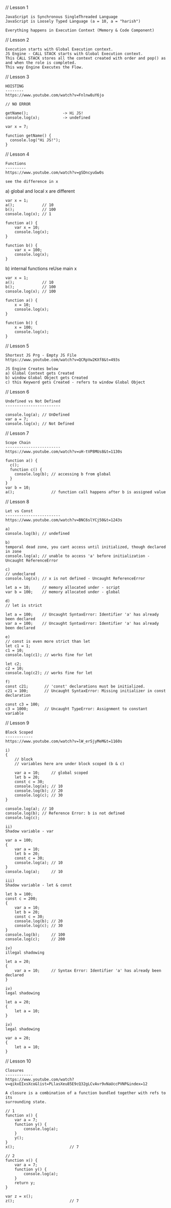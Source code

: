 // Lesson 1

    JavaScript is Synchronous SingleThreaded Language
    JavaScript is Loosely Typed Language (a = 10, a = "harish")

    Everything happens in Execution Context (Memory & Code Component)

// Lesson 2

    Execution starts with Global Execution context.
    JS Engine - CALL STACK starts with Global Execution context.
    This CALL STACK stores all the context created with order and pop() as and when the role is completed.
    This way Engine Executes the Flow.

// Lesson 3

    HOISTING
    --------
    https://www.youtube.com/watch?v=Fnlnw8uY6jo

    // NO ERROR

    getName();               -> Hi JS!
    console.log(x);          -> undefined

    var x = 7;

    function getName() {
      console.log("Hi JS!");
    }

// Lesson 4

    Functions
    ---------
    https://www.youtube.com/watch?v=gSDncyuGw0s

    see the difference in x

a) global and local x are different

    var x = 1;
    a();            // 10
    b();            // 100
    console.log(x); // 1

    function a() {
        var x = 10;
        console.log(x);
    }

    function b() {
        var x = 100;
        console.log(x);
    }

b) internal functions reUse main x

    var x = 1;
    a();            // 10
    b();            // 100
    console.log(x); // 100

    function a() {
        x = 10;
        console.log(x);
    }

    function b() {
        x = 100;
        console.log(x);
    }

// Lesson 5

    Shortest JS Prg - Empty JS File
    https://www.youtube.com/watch?v=QCRpVw2KXf8&t=493s

    JS Engine Creates below
    a) Global Context gets Created
    b) window Global Object gets Created
    c) this Keyword gets Created - refers to window Global Object

// Lesson 6

    Undefined vs Not Defined
    ------------------------
    
    console.log(a); // UnDefined
    var a = 7;
    console.log(x); // Not Defined

// Lesson 7

    Scope Chain
    ------------------------
    https://www.youtube.com/watch?v=uH-tVP8MUs8&t=1130s

    function a() {
      c();
      function c() {
        console.log(b); // accessing b from global
      }
    }
    var b = 10;
    a();                // function call happens after b is assigned value

// Lesson 8

    Let vs Const
    ------------------------
    https://www.youtube.com/watch?v=BNC6slYCj50&t=1243s

    a)
    console.log(b); // undefined

    b)
    temporal dead zone, you cant access until initialized, though declared in zone
    console.log(a); // unable to access 'a' before initialization - Uncaught ReferenceError

    c)
    // undeclared
    console.log(x); // x is not defined - Uncaught ReferenceError

    let a = 10;     // memory allocated under - script
    var b = 100;    // memory allocated under - global

    d)
    // let is strict

    let a = 100;    // Uncaught SyntaxError: Identifier 'a' has already been declared
    var a = 100;    // Uncaught SyntaxError: Identifier 'a' has already been declared

    e)
    // const is even more strict than let
    let c1 = 1;
    c1 = 10;
    console.log(c1); // works fine for let

    let c2;
    c2 = 10;
    console.log(c2); // works fine for let

    f)
    const c21;       // 'const' declarations must be initialized.
    c21 = 100;       // Uncaught SyntaxError: Missing initializer in const declaration

    const c3 = 100;
    c3 = 1000;       // Uncaught TypeError: Assignment to constant variable

// Lesson 9

    Block Scoped
    ------------
    https://www.youtube.com/watch?v=lW_erSjyMeM&t=1160s

    i)
    {
        // block
        // variables here are under block scoped (b & c)

        var a = 10;     // global scoped
        let b = 20;
        const c = 30;
        console.log(a); // 10
        console.log(b); // 20
        console.log(c); // 30
    }

    console.log(a); // 10
    console.log(b); // Reference Error: b is not defined
    console.log(c);

    ii)
    Shadow variable - var

    var a = 100;
    {
        var a = 10;
        let b = 20;
        const c = 30;
        console.log(a); // 10
    }
    console.log(a);     // 10

    iii)
    Shadow variable - let & const

    let b = 100;
    const c = 200;
    {
        var a = 10;
        let b = 20;
        const c = 30;
        console.log(b); // 20
        console.log(c); // 30
    }
    console.log(b);     // 100
    console.log(c);     // 200

    iv)
    illegal shadowing

    let a = 20;
    {
        var a = 10;     // Syntax Error: Identifier 'a' has already been declared
    }

    iv)
    legal shadowing

    let a = 20;
    {
        let a = 10;     
    }

    iv)
    legal shadowing

    var a = 20;
    {
        let a = 10;     
    }

// Lesson 10

    Closures
    ------------
    https://www.youtube.com/watch?v=qikxEIxsXco&list=PLlasXeu85E9cQ32gLCvAvr9vNaUccPVNP&index=12

    A closure is a combination of a function bundled together with refs to its 
    surrounding state.

    // 1
    function x() {
        var a = 7;
        function y() {
            console.log(a);
        }
        y();
    }
    x();                        // 7

    // 2
    function x() {
        var a = 7;
        function y() {
            console.log(a);
        }
        return y;
    }

    var z = x();
    z();                        // 7 